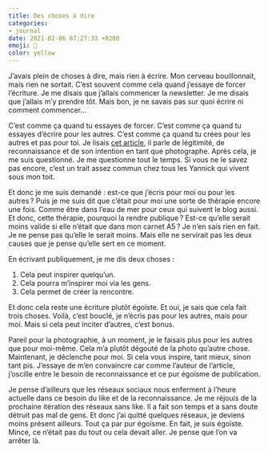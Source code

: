```yaml
---
title: Des choses à dire
categories:
- journal
date: 2021-02-06 07:27:33 +0200
emoji: 🧠
color: yellow
---
```


J’avais plein de choses à dire, mais rien à écrire. Mon cerveau bouillonnait, mais rien ne sortait. C’est souvent comme cela quand j’essaye de forcer l’écriture. Je me disais que j’allais commencer la newsletter. Je me disais que j’allais m’y prendre tôt. Mais bon, je ne savais pas sur quoi écrire ni comment commencer…

C’est comme ça quand tu essayes de forcer. C’est comme ça quand tu essayes d’écrire pour les autres. C’est comme ça quand tu crées pour les autres et pas pour toi. Je lisais [cet article](https://jefaisdelordi.com/2021/02/04/quand-est-ce-quon-sait-quon-est-photographe/), il parle de légitimité, de reconnaissance et de son intention en tant que photographe. Après cela, je me suis questionné. Je me questionne tout le temps. Si vous ne le savez pas encore, c’est un trait assez commun chez tous les Yannick qui vivent sous mon toit.

Et donc je me suis demandé : est-ce que j’écris pour moi ou pour les autres ? Puis je me suis dit que c’était pour moi une sorte de thérapie encore une fois. Comme être dans l’eau de mer pour ceux qui suivent le blog aussi. Et donc, cette thérapie, pourquoi la rendre publique ? Est-ce qu’elle serait moins valide si elle n’était que dans mon carnet A5 ? Je n’en sais rien en fait. Je ne pense pas qu’elle le serait moins. Mais elle ne servirait pas les deux causes que je pense qu’elle sert en ce moment.

En écrivant publiquement, je me dis deux choses :
1. Cela peut inspirer quelqu’un.
2. Cela pourra m’inspirer moi via les gens.
3. Cela permet de créer la rencontre.

Et donc cela reste une écriture plutôt égoïste. Et oui, je sais que cela fait trois choses. Voilà, c’est bouclé, je n’écris pas pour les autres, mais pour moi. Mais si cela peut inciter d’autres, c’est bonus.

Pareil pour la photographie, à un moment, je le faisais plus pour les autres que pour moi-même. Cela m’a plutôt dégouté de la photo qu’autre chose. Maintenant, je déclenche pour moi. Si cela vous inspire, tant mieux, sinon tant pis. J’essaye de m’en convaincre car comme l’auteur de l’article, j’oscille entre le besoin de reconnaissance et ce pur égoïsme de publication.

Je pense d’ailleurs que les réseaux sociaux nous enferment à l’heure actuelle dans ce besoin du like et de la reconnaissance. Je me réjouis de la prochaine itération des réseaux sans like. Il a fait son temps et a sans doute détruit pas mal de gens. Et donc j’ai quitté quelques réseaux, je deviens moins présent ailleurs. Tout ça par pur égoïsme. En fait, je suis égoïste. Mince, ce n’était pas du tout ou cela devait aller. Je pense que l’on va arrêter là.
